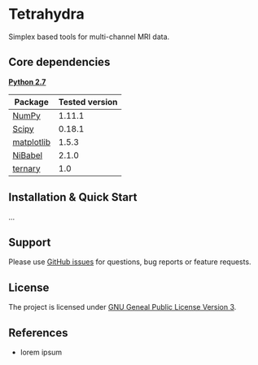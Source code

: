 # Tetrahydra
Simplex based tools for multi-channel MRI data.

## Core dependencies

[**Python 2.7**](https://www.python.org/download/releases/2.7/)

| Package                                                 | Tested version |
|---------------------------------------------------------|----------------|
| [NumPy](http://www.numpy.org/)                          | 1.11.1         |
| [Scipy](https://www.scipy.org/)                         | 0.18.1         |
| [matplotlib](http://matplotlib.org/)                    | 1.5.3          |
| [NiBabel](http://nipy.org/nibabel/)                     | 2.1.0          |
| [ternary](https://github.com/marcharper/python-ternary) | 1.0            |

## Installation & Quick Start

...

## Support

Please use [GitHub issues](https://github.com/ofgulban/tetrahydra/issues) for questions, bug reports or feature requests.

## License

The project is licensed under [GNU Geneal Public License Version 3](http://www.gnu.org/licenses/gpl.html).

## References

* lorem ipsum
